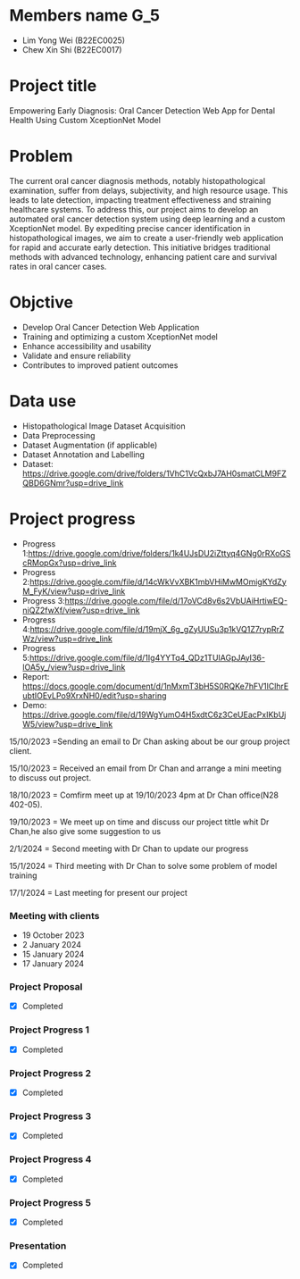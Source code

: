 # Members name G_5 

- Lim Yong Wei (B22EC0025)
- Chew Xin Shi (B22EC0017)

 

 # Project title 
 
 
Empowering Early Diagnosis: Oral Cancer Detection Web App for Dental Health Using Custom XceptionNet Model

 # Problem 


The current oral cancer diagnosis methods, notably histopathological examination, suffer from delays, subjectivity, and high resource usage. This leads to late detection, impacting treatment effectiveness and straining healthcare systems. To address this, our project aims to develop an automated oral cancer detection system using deep learning and a custom XceptionNet model. By expediting precise cancer identification in histopathological images, we aim to create a user-friendly web application for rapid and accurate early detection. This initiative bridges traditional methods with advanced technology, enhancing patient care and survival rates in oral cancer cases.


# Objctive 

- Develop Oral Cancer Detection Web Application
- Training and optimizing a custom XceptionNet model
- Enhance accessibility and usability
- Validate and ensure reliability
- Contributes to improved patient outcomes

# Data use 

- Histopathological Image Dataset Acquisition
- Data Preprocessing 
- Dataset Augmentation (if applicable)
- Dataset Annotation and Labelling
- Dataset: https://drive.google.com/drive/folders/1VhC1VcQxbJ7AH0smatCLM9FZQBD6GNmr?usp=drive_link
            
# Project progress

 - Progress 1:https://drive.google.com/drive/folders/1k4UJsDU2iZttyq4GNg0rRXoGScRMopGx?usp=drive_link
 - Progress 2:https://drive.google.com/file/d/14cWkVvXBK1mbVHiMwMOmigKYdZyM_FyK/view?usp=drive_link
 - Progress 3:https://drive.google.com/file/d/17oVCd8v6s2VbUAiHrtiwEQ-niQZ2fwXf/view?usp=drive_link
 - Progress 4:https://drive.google.com/file/d/19mjX_6g_gZyUUSu3p1kVQ1Z7rypRrZWz/view?usp=drive_link
 - Progress 5:https://drive.google.com/file/d/1Ig4YYTq4_QDz1TUIAGpJAyI36-lOA5y_/view?usp=drive_link
 - Report: https://docs.google.com/document/d/1nMxmT3bH5S0RQKe7hFV1lClhrEubtIOEvLPo9XrxNH0/edit?usp=sharing
 - Demo: https://drive.google.com/file/d/19WgYumO4H5xdtC6z3CeUEacPxIKbUjW5/view?usp=drive_link
 
 15/10/2023 =Sending an email to Dr Chan asking about be our group project client.

 15/10/2023 = Received an email from Dr Chan and arrange a mini meeting to discuss out project.

 18/10/2023 = Comfirm meet up at 19/10/2023 4pm at Dr Chan office(N28 402-05).

 19/10/2023 = We meet up on time and discuss our project tittle whit Dr Chan,he also give some suggestion to us

 2/1/2024 = Second meeting with Dr Chan to update our progress

 15/1/2024 = Third meeting with Dr Chan to solve some problem of model training

 17/1/2024 = Last meeting for present our project 

### Meeting with clients
- 19 October 2023
- 2 January 2024
- 15 January 2024
- 17 January 2024
  
### Project Proposal
- [x] Completed

### Project Progress 1
- [x] Completed

### Project Progress 2
- [x] Completed


### Project Progress 3
- [x] Completed


### Project Progress 4
- [x] Completed


### Project Progress 5
- [x] Completed

### Presentation 
- [x] Completed
